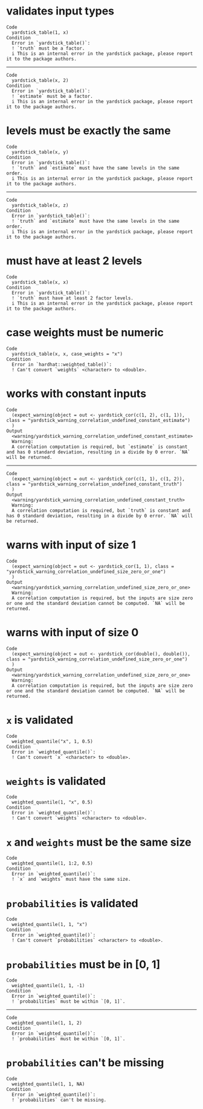 # validates input types

    Code
      yardstick_table(1, x)
    Condition
      Error in `yardstick_table()`:
      ! `truth` must be a factor.
      i This is an internal error in the yardstick package, please report it to the package authors.

---

    Code
      yardstick_table(x, 2)
    Condition
      Error in `yardstick_table()`:
      ! `estimate` must be a factor.
      i This is an internal error in the yardstick package, please report it to the package authors.

# levels must be exactly the same

    Code
      yardstick_table(x, y)
    Condition
      Error in `yardstick_table()`:
      ! `truth` and `estimate` must have the same levels in the same order.
      i This is an internal error in the yardstick package, please report it to the package authors.

---

    Code
      yardstick_table(x, z)
    Condition
      Error in `yardstick_table()`:
      ! `truth` and `estimate` must have the same levels in the same order.
      i This is an internal error in the yardstick package, please report it to the package authors.

# must have at least 2 levels

    Code
      yardstick_table(x, x)
    Condition
      Error in `yardstick_table()`:
      ! `truth` must have at least 2 factor levels.
      i This is an internal error in the yardstick package, please report it to the package authors.

# case weights must be numeric

    Code
      yardstick_table(x, x, case_weights = "x")
    Condition
      Error in `hardhat::weighted_table()`:
      ! Can't convert `weights` <character> to <double>.

# works with constant inputs

    Code
      (expect_warning(object = out <- yardstick_cor(c(1, 2), c(1, 1)), class = "yardstick_warning_correlation_undefined_constant_estimate")
      )
    Output
      <warning/yardstick_warning_correlation_undefined_constant_estimate>
      Warning:
      A correlation computation is required, but `estimate` is constant and has 0 standard deviation, resulting in a divide by 0 error. `NA` will be returned.

---

    Code
      (expect_warning(object = out <- yardstick_cor(c(1, 1), c(1, 2)), class = "yardstick_warning_correlation_undefined_constant_truth")
      )
    Output
      <warning/yardstick_warning_correlation_undefined_constant_truth>
      Warning:
      A correlation computation is required, but `truth` is constant and has 0 standard deviation, resulting in a divide by 0 error. `NA` will be returned.

# warns with input of size 1

    Code
      (expect_warning(object = out <- yardstick_cor(1, 1), class = "yardstick_warning_correlation_undefined_size_zero_or_one")
      )
    Output
      <warning/yardstick_warning_correlation_undefined_size_zero_or_one>
      Warning:
      A correlation computation is required, but the inputs are size zero or one and the standard deviation cannot be computed. `NA` will be returned.

# warns with input of size 0

    Code
      (expect_warning(object = out <- yardstick_cor(double(), double()), class = "yardstick_warning_correlation_undefined_size_zero_or_one")
      )
    Output
      <warning/yardstick_warning_correlation_undefined_size_zero_or_one>
      Warning:
      A correlation computation is required, but the inputs are size zero or one and the standard deviation cannot be computed. `NA` will be returned.

# `x` is validated

    Code
      weighted_quantile("x", 1, 0.5)
    Condition
      Error in `weighted_quantile()`:
      ! Can't convert `x` <character> to <double>.

# `weights` is validated

    Code
      weighted_quantile(1, "x", 0.5)
    Condition
      Error in `weighted_quantile()`:
      ! Can't convert `weights` <character> to <double>.

# `x` and `weights` must be the same size

    Code
      weighted_quantile(1, 1:2, 0.5)
    Condition
      Error in `weighted_quantile()`:
      ! `x` and `weights` must have the same size.

# `probabilities` is validated

    Code
      weighted_quantile(1, 1, "x")
    Condition
      Error in `weighted_quantile()`:
      ! Can't convert `probabilities` <character> to <double>.

# `probabilities` must be in [0, 1]

    Code
      weighted_quantile(1, 1, -1)
    Condition
      Error in `weighted_quantile()`:
      ! `probabilities` must be within `[0, 1]`.

---

    Code
      weighted_quantile(1, 1, 2)
    Condition
      Error in `weighted_quantile()`:
      ! `probabilities` must be within `[0, 1]`.

# `probabilities` can't be missing

    Code
      weighted_quantile(1, 1, NA)
    Condition
      Error in `weighted_quantile()`:
      ! `probabilities` can't be missing.

